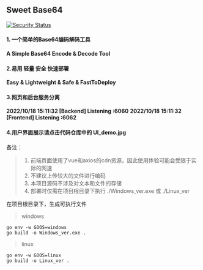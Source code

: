 ## Sweet Base64

[![Security Status](https://www.murphysec.com/platform3/v3/badge/1617956857323237376.svg?t=1)](https://www.murphysec.com/accept?code=b18b786266a0ffa1ff05d078b6b42b97&type=1&from=2&t=2)

#### 1. 一个简单的Base64编码解码工具

**A Simple Base64 Encode & Decode Tool**

#### 2.易用 轻量 安全 快速部署

**Easy  &  Lightweight  &  Safe  &  FastToDeploy**

#### 3.网页和后台服务分离

**2022/10/18 15:11:32 [Backend] Listening  :6060**
**2022/10/18 15:11:32 [Frontend] Listening  :6062**

#### 4.用户界面展示请点击代码仓库中的 UI_demo.jpg


备注：

> 1. 前端页面使用了vue和axios的cdn资源，因此使用体验可能会受限于实际的网速
> 2. 不建议上传较大的文件进行编码
> 3. 本项目源码不涉及对文本和文件的存储
> 3. 部署时仅需在项目根目录下执行 ./Windows_ver.exe 或 ./Linux_ver



在项目根目录下，生成可执行文件

> windows

~~~
go env -w GOOS=windows
go build -o Windows_ver.exe .
~~~

> linux

~~~
go env -w GOOS=linux
go build -o Linux_ver .
~~~

